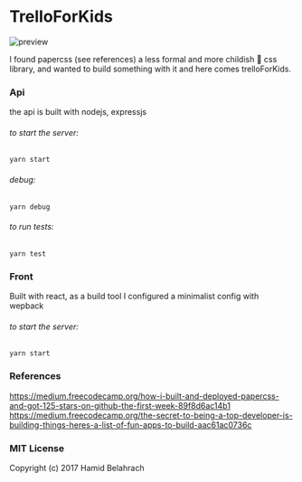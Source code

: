 # TrelloForKids

![preview](https://rawgit.com/hbelahrach/TrelloForKids/master/frontend/src/assets/images/presentation.gif)


I found papercss (see references) a less formal and more childish 👶 css library, and wanted to build something with it and here comes trelloForKids.

### Api

the api is built with nodejs, expressjs

###### to start the server:
```
yarn start
```

###### debug:
```
yarn debug
```

###### to run tests:
```
yarn test
```

### Front
Built with react, as a build tool I configured a minimalist config with wepback

###### to start the server:
```
yarn start
```

### References
https://medium.freecodecamp.org/how-i-built-and-deployed-papercss-and-got-125-stars-on-github-the-first-week-89f8d6ac14b1
https://medium.freecodecamp.org/the-secret-to-being-a-top-developer-is-building-things-heres-a-list-of-fun-apps-to-build-aac61ac0736c

### MIT License
Copyright (c) 2017 Hamid Belahrach
